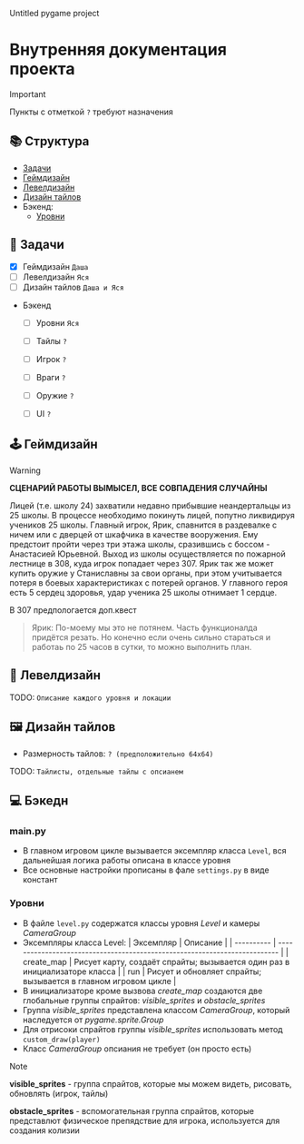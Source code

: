 Untitled pygame project
# Внутренняя документация проекта

> [!IMPORTANT]
> Пункты с отметкой `?` требуют назначения


## 📚 Структура
- [Задачи](https://github.com/PlakIA/pygame-resources/blob/master/pygame_iternal.md#-%D0%B7%D0%B0%D0%B4%D0%B0%D1%87%D0%B8)
- [Геймдизайн](https://github.com/PlakIA/pygame-resources/blob/master/pygame_iternal.md#%D0%B3%D0%B5%D0%B9%D0%BC%D0%B4%D0%B8%D0%B7%D0%B0%D0%B9%D0%BD)
- [Левелдизайн](https://github.com/PlakIA/pygame-resources/blob/master/pygame_iternal.md#%D0%BB%D0%B5%D0%B2%D0%B5%D0%BB%D0%B4%D0%B8%D0%B7%D0%B0%D0%B9%D0%BD)
- [Дизайн тайлов](https://github.com/PlakIA/pygame-resources/blob/master/pygame_iternal.md#%D0%B4%D0%B8%D0%B7%D0%B0%D0%B9%D0%BD-%D1%82%D0%B0%D0%B9%D0%BB%D0%BE%D0%B2)
- Бэкенд:
  - [Уровни](https://github.com/PlakIA/pygame-resources/blob/master/pygame_iternal.md#%D1%83%D1%80%D0%BE%D0%B2%D0%BD%D0%B8)





## 📑 Задачи
- [x] Геймдизайн `Даша`
- [ ] Левелдизайн `Яся`
- [ ] Дизайн тайлов `Даша и Яся`
- Бэкенд
  - [ ] Уровни `Яся`
  - [ ] Тайлы `?`
  - [ ] Игрок `?`
  - [ ] Враги `?`
  - [ ] Оружие `?`
  - [ ] UI `?`


## 🕹 Геймдизайн 

> [!WARNING]
> **СЦЕНАРИЙ РАБОТЫ ВЫМЫСЕЛ, ВСЕ СОВПАДЕНИЯ СЛУЧАЙНЫ**

Лицей (т.е. школу 24) захватили недавно прибывшие неандертальцы из 25 школы. В процессе необходимо покинуть лицей, попутно ликвидируя учеников 25 школы. Главный игрок, Ярик, спавнится в раздевалке с ничем или с дверцей от шкафчика в качестве вооружения. Ему предстоит пройти через три этажа школы, сразившись с боссом - Анастасией Юрьевной. Выход из школы осуществляется по пожарной лестнице в 308, куда игрок попадает через 307. Ярик так же может купить оружие у Станиславны за свои органы, при этом учитывается потеря в боевых характеристиках с потерей органов. У главного героя есть 5 сердец здоровья, удар ученика 25 школы отнимает 1 сердце.

В 307 предпологается доп.квест

> Ярик: По-моему мы это не потянем. Часть функционалда придётся резать. Но конечно если очень сильно стараться и работаь по 25 часов в сутки, то можно выполнить план.


## 📐 Левелдизайн
TODO: `Описание каждого уровня и локации`


## 🖼 Дизайн тайлов
- Размерность тайлов: `? (предположительно 64x64)`

TODO: `Тайлисты, отдельные тайлы с опсианем`


## 💻 Бэкедн


### main.py
- В главном игровом цикле вызывается эксемпляр класса `Level`, вся дальнейшая логика работы описана в классе уровня
- Все основные настройки прописаны в фале `settings.py` в виде констант

  
### Уровни
- В файле `level.py` содержатся классы уровня *Level* и камеры *CameraGroup*
- Эксемпляры класса Level:
    | Эксемпляр  | Описание                                                                   |
    | ---------- | -------------------------------------------------------------------------- |
    | create_map | Рисует карту, создаёт спрайты; вызывается один раз в инициализаторе класса |
    | run        | Рисует и обновляет спрайты; вызывается в главном игровом цикле             |
- В инициализаторе кроме вызвова *create_map* создаются две глобальные группы спрайтов: *visible_sprites* и *obstacle_sprites*
- Группа *visible_sprites* представлена классом *CameraGroup*, который наследуется от *pygame.sprite.Group*
- Для отрисоки спрайтов группы *visible_sprites* использовать метод `custom_draw(player)`
- Класс *CameraGroup* опсиания не требует (он просто есть)

> [!NOTE]
  > **visible_sprites** - группа спрайтов, которые мы можем видеть, рисовать, обновлять (игрок, тайлы)
  > 
  > **obstacle_sprites** - вспомогательная группа спрайтов, которые представлют физическое препядствие для игрока, используется для создания колизии
  

